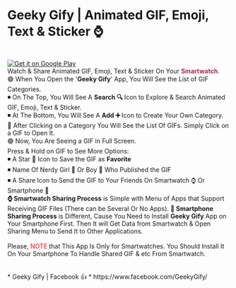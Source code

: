 # Geeky Gify | Animated GIF, Emoji, Text & Sticker ⌚ 
<br />
<a href='https://play.google.com/store/apps/details?id=net.geeksempire.geeky.gify&pcampaignid=MKT-Other-global-all-co-prtnr-py-PartBadge-Mar2515-1'><img alt='Get it on Google Play' src='https://play.google.com/intl/en_gb/badges/images/generic/en_badge_web_generic.png'/></a>
<br />
Watch & Share Animated GIF, Emoji, Text & Sticker On Your  <font color="#ad2356"><b>Smartwatch</b></font>.
<br />
🟢 When You Open the '<b>Geeky Gify</b>' App, You Will See the List of GIF Categories. <br />
◾ On The Top, You Will See A <b>Search 🔍 </b> Icon to Explore & Search Animated GIF, Emoji, Text & Sticker. <br />
◾ At The Bottom, You Will See A <b>Add ➕ </b> Icon to Create Your Own Category.<br />
🔵 After Clicking on a Category You Will See the List Of GIFs. Simply Click on a GIF to Open It.<br />
🟣 Now, You Are Seeing a GIF in Full Screen. <br />
Press & Hold on GIF to See More Options:<br />
◾ A Star 🌟 Icon to Save the GIF as <b>Favorite</b><br />
◾ Name Of Nerdy Girl 👧 Or Boy 👦 Who Published the GIF<br />
◾ A Share Icon to Send the GIF to Your Friends On Smartwatch ⌚ Or Smartphone 📱 <br />
<b>⌚ Smartwatch Sharing Process</b> is Simple with Menu of Apps that Support Receiving GIF Files (There can be Several Or No Apps).
<b>📱 Smartphone Sharing Process</b> is Different, Cause You Need to Install <b>Geeky Gify</b> App on Your Smartphone First. Then It will Get Data from Smartwatch & Open Sharing Menu to Send It to Other Applications.
<br/>
<br/>
Please, <font color="#ff0000">NOTE</font> that This App Is Only for Smartwatches. You Should Install It On Your Smartphone To Handle Shared GIF & etc From Smartwatch.<br />
<br />
<br/>
* Geeky Gify | Facebook 👍 
* https://www.facebook.com/GeekyGify/ 
<br />
